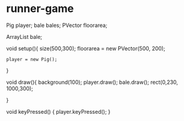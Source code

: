 # runner-game

Pig player;
bale bales;
PVector floorarea;

ArrayList<bale> bale;

void setup(){
  size(500,300);
  floorarea = new PVector(500, 200);
  
    player = new Pig();
}

void draw(){
 background(100);
 player.draw();
 bale.draw();
 rect(0,230, 1000,300);

 }

void keyPressed() {
      player.keyPressed(); 
}

